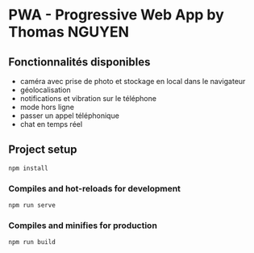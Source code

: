 # PWA - Progressive Web App by Thomas NGUYEN

## Fonctionnalités disponibles

- caméra avec prise de photo et stockage en local dans le navigateur
- géolocalisation
- notifications et vibration sur le téléphone
- mode hors ligne
- passer un appel téléphonique
- chat en temps réel


## Project setup
```
npm install
```

### Compiles and hot-reloads for development
```
npm run serve
```

### Compiles and minifies for production
```
npm run build
```
